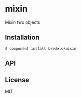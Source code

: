 # mixin

  Mixin two objects

## Installation

    $ component install bredele/mixin

## API

   

## License

  MIT
